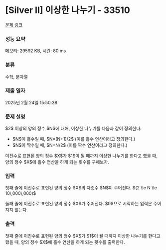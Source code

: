 # [Silver II] 이상한 나누기 - 33510 

[문제 링크](https://www.acmicpc.net/problem/33510) 

### 성능 요약

메모리: 29592 KB, 시간: 80 ms

### 분류

수학, 문자열

### 제출 일자

2025년 2월 24일 15:50:38

### 문제 설명

<p>$2$ 이상의 양의 정수 $N$에 대해, 이상한 나누기를 다음과 같이 정의한다.</p>

<ul>
	<li>$N$이 홀수일 때, $N=(N+1)/2$ (이를 홀수 연산이라고 정의한다.)</li>
	<li>$N$이 짝수일 때, $N=N/2$ (이를 짝수 연산이라고 정의한다.)</li>
</ul>

<p>이진수로 표현된 양의 정수 $X$가 $1$이 될 때까지 이상한 나누기를 한다고 했을 때, 양의 정수 $X$에 홀수 연산을 하게 되는 횟수를 구해보자.</p>

### 입력 

 <p>첫째 줄에 이진수로 표현된 양의 정수 $X$의 자릿수 $N$이 주어진다. $(2 \le N \le 10\,000\,000)$</p>

<p>둘째 줄에 이진수로 표현된 양의 정수 $X$가 주어진다. $0$으로 시작하는 입력은 주어지지 않는다.</p>

### 출력 

 <p>첫째 줄에 이진수로 표현된 양의 정수 $X$가 $1$이 될 때까지 이상한 나누기를 한다고 했을 때, 양의 정수 $X$에 홀수 연산을 하게 되는 횟수를 출력한다.</p>

